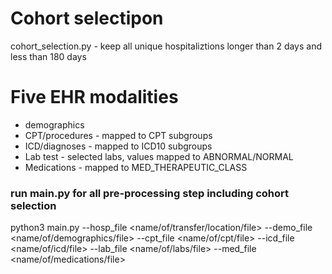 # Cohort selectipon

cohort_selection.py - keep all unique hospitaliztions longer than 2 days and less than 180 days

# Five EHR modalities

* demographics
* CPT/procedures - mapped to CPT subgroups
* ICD/diagnoses - mapped to ICD10 subgroups
* Lab test - selected labs, values mapped to ABNORMAL/NORMAL
* Medications - mapped to MED_THERAPEUTIC_CLASS


### run main.py for all pre-processing step including cohort selection
python3 main.py --hosp_file <name/of/transfer/location/file> --demo_file <name/of/demographics/file> --cpt_file <name/of/cpt/file> --icd_file <name/of/icd/file> --lab_file <name/of/labs/file> --med_file <name/of/medications/file>



